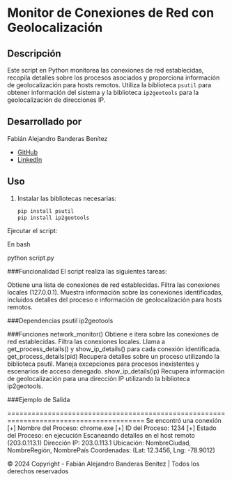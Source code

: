 # Monitor de Conexiones de Red con Geolocalización

## Descripción

Este script en Python monitorea las conexiones de red establecidas, recopila detalles sobre los procesos asociados y proporciona información de geolocalización para hosts remotos. Utiliza la biblioteca `psutil` para obtener información del sistema y la biblioteca `ip2geotools` para la geolocalización de direcciones IP.

## Desarrollado por

Fabián Alejandro Banderas Benítez

- [GitHub](https://github.com/fabianbanderasb/ciber_defensa)
- [LinkedIn](https://www.linkedin.com/in/fabian-alejandro-banderas-benitez-8257a519b/)

## Uso

1. Instalar las bibliotecas necesarias:

   ```bash
   pip install psutil
   pip install ip2geotools


Ejecutar el script:

En bash

python script.py


###Funcionalidad
El script realiza las siguientes tareas:

Obtiene una lista de conexiones de red establecidas.
Filtra las conexiones locales (127.0.0.1).
Muestra información sobre las conexiones identificadas, incluidos detalles del proceso e información de geolocalización para hosts remotos.

###Dependencias
psutil
ip2geotools

###Funciones
network_monitor()
Obtiene e itera sobre las conexiones de red establecidas.
Filtra las conexiones locales.
Llama a get_process_details() y show_ip_details() para cada conexión identificada.
get_process_details(pid)
Recupera detalles sobre un proceso utilizando la biblioteca psutil.
Maneja excepciones para procesos inexistentes y escenarios de acceso denegado.
show_ip_details(ip)
Recupera información de geolocalización para una dirección IP utilizando la biblioteca ip2geotools.


###Ejemplo de Salida

========================================================================================
Se encontró una conexión
[+] Nombre del Proceso:  chrome.exe
[+] ID del Proceso:  1234
[+] Estado del Proceso:  en ejecución
Escaneando detalles en el host remoto (203.0.113.1)
Dirección IP: 203.0.113.1
Ubicación: NombreCiudad, NombreRegión, NombrePaís
Coordenadas: (Lat: 12.3456, Lng: -78.9012)









© 2024 Copyright - Fabián Alejandro Banderas Benítez | Todos los derechos reservados
